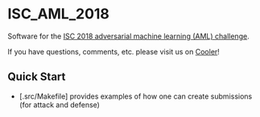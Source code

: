 # ISC_AML_2018

Software for the [ISC 2018 adversarial machine learning (AML) challenge](https://challenges.jhuapl.edu/c/aml/).

If you have questions, comments, etc. please visit us on [Cooler](https://cooler.jhuapl.edu/groups/profile/300279/isc-adversarial-machine-learning-challenge)!


## Quick Start

- [.src/Makefile] provides examples of how one can create submissions (for attack and defense)
